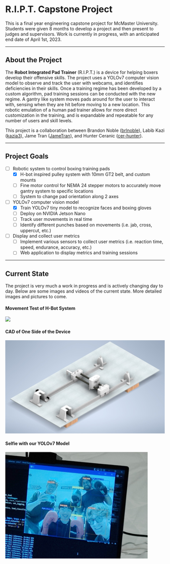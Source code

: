 # R.I.P.T. Capstone Project
This is a final year engineering capstone project for McMaster University. Students were given 8 months to develop a project and then present to judges and supervisors.
Work is currently in progress, with an anticipated end date of April 1st, 2023.

___

## About the Project
The **Robot Integrated Pad Trainer** (R.I.P.T.) is a device for helping boxers develop their offensive skills. The project uses a YOLOv7 computer vision model to observe and track the user with webcams, and identifies deficiencies in their skills. Once a training regime has been developed by a custom algorithm, pad training sessions can be conducted with the new regime. A gantry like system moves pads around for the user to interact with, sensing when they are hit before moving to a new location. This robotic emulation of a human pad trainer allows for more direct customization in the training, and is expandable and repeatable for any number of users and skill levels.

This project is a collaboration between Brandon Noble ([brlnoble](https://github.com/brlnoble "Brandon's Github")), Labib Kazi ([kazia3](https://github.com/kazia3 "Labib's Github")), Jame Tran ([JameTran](https://github.com/JameTran "Jame's Github")), and Hunter Ceranic ([cer-hunter](https://github.com/cer-hunter "Hunter's Github")).

___

## Project Goals
- [ ] Robotic system to control boxing training pads
  - [X] H-bot inspired pulley system with 10mm GT2 belt, and custom mounts
  - [ ] Fine motor control for NEMA 24 stepper motors to accurately move gantry system to specific locations
  - [ ] System to change pad orientation along 2 axes
- [ ] YOLOv7 computer vision model
  - [X] Train YOLOv7 tiny model to recognize faces and boxing gloves
  - [ ] Deploy on NVIDIA Jetson Nano
  - [ ] Track user movements in real time
  - [ ] Identify different punches based on movements (i.e. jab, cross, uppercut, etc.)
- [ ] Display and collect user metrics
  - [ ] Implement various sensors to collect user metrics (i.e. reaction time, speed, endurance, accuracy, etc.)
  - [ ] Web application to display metrics and training sessions
  
___

## Current State
The project is very much a work in progress and is actively changing day to day. Below are some images and videos of the current state. More detailed images and pictures to come.

#### Movement Test of H-Bot System
<img src="https://github.com/brlnoble/RIPT_Capstone/blob/main/Pictures%20and%20Documents/Movement_Test_Jan20.gif" width="450">

#### CAD of One Side of the Device
<img src="https://github.com/brlnoble/RIPT_Capstone/blob/main/Pictures%20and%20Documents/One_Side_Model.jpg" width="900">

#### Selfie with our YOLOv7 Model
<img src="https://github.com/brlnoble/RIPT_Capstone/blob/main/Pictures%20and%20Documents/YOLO_Selfie.jpg" width="450">
